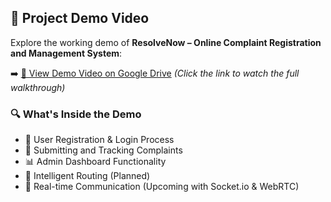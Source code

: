 


## 🎥 **Project Demo Video**

Explore the working demo of **ResolveNow – Online Complaint Registration and Management System**:

➡️ [📂 View Demo Video on Google Drive](https://drive.google.com/drive/folders/13SH_oDOliIAMh1On58mvhGvEV1DbEtfj)
*(Click the link to watch the full walkthrough)*

### 🔍 **What's Inside the Demo**

* 🔐 User Registration & Login Process
* 📝 Submitting and Tracking Complaints
* 📊 Admin Dashboard Functionality
* 🧠 Intelligent Routing (Planned)
* 💬 Real-time Communication (Upcoming with Socket.io & WebRTC)



